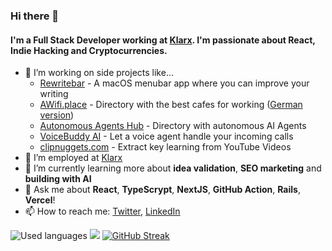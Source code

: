 ### Hi there 👋

#### I'm a Full Stack Developer working at [Klarx](https://klarx.de/). I'm passionate about React, Indie Hacking and Cryptocurrencies.

- 🔭 I’m working on side projects like...
  - [Rewritebar](https://rewritebar.com) - A macOS menubar app where you can improve your writing
  - [AWifi.place](https://awifi.place) - Directory with the best cafes for working ([German version](https://cafezumarbeiten.de))
  - [Autonomous Agents Hub](https://https://autonomousagentshub.com) - Directory with autonomous AI Agents
  - [VoiceBuddy AI](https://voicebuddyai.com) - Let a voice agent handle your incoming calls
  - [clipnuggets.com](https://clipnuggets.com/) - Extract key learning from YouTube Videos
- 🔭 I’m employed at [Klarx](https://klarx.de/)
- 🌱 I’m currently learning more about **idea validation**, **SEO marketing** and **building with AI**
- 💬 Ask me about **React**, **TypeScrypt**, **NextJS**, **GitHub Action**, **Rails**, **Vercel**! 
- 📫 How to reach me: [Twitter](https://twitter.com/m91michel), [LinkedIn](https://www.linkedin.com/in/michel-x-mathias/)

![Used languages](https://github-readme-stats.vercel.app/api/top-langs/?username=m91michel&layout=compact)
![](https://github-readme-stats.vercel.app/api?username=m91michel&show_icons=true&count_private=true&hide=contribs)
[![GitHub Streak](https://streak-stats.demolab.com?user=m91michel&theme=dark)](https://git.io/streak-stats)
<!--
**m91michel/m91michel** is a ✨ _special_ ✨ repository because its `README.md` (this file) appears on your GitHub profile.
